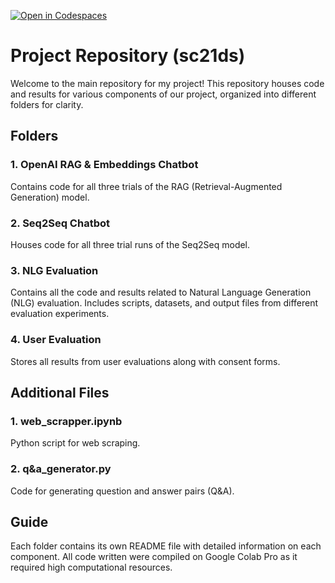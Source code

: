 [![Open in Codespaces](https://classroom.github.com/assets/launch-codespace-7f7980b617ed060a017424585567c406b6ee15c891e84e1186181d67ecf80aa0.svg)](https://classroom.github.com/open-in-codespaces?assignment_repo_id=13876860)

# Project Repository (sc21ds)
Welcome to the main repository for my project! This repository houses code and results for various components of our project, organized into different folders for clarity.

## Folders
### 1. OpenAI RAG & Embeddings Chatbot 
   Contains code for all three trials of the RAG (Retrieval-Augmented Generation) model.

### 2. Seq2Seq Chatbot
   Houses code for all three trial runs of the Seq2Seq model.

### 3. NLG Evaluation
   Contains all the code and results related to Natural Language Generation (NLG) evaluation. Includes scripts, datasets, and output files from different evaluation experiments.
   
### 4. User Evaluation
   Stores all results from user evaluations along with consent forms.
   

## Additional Files
### 1. web_scrapper.ipynb
Python script for web scraping.

### 2. q&a_generator.py
Code for generating question and answer pairs (Q&A).


## Guide
Each folder contains its own README file with detailed information on each component. All code written were compiled on Google Colab Pro as it required high computational resources.
